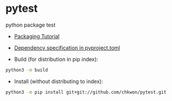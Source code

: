 # pytest
 python package test

* [Packaging Tutorial](https://packaging.python.org/tutorials/packaging-projects/)
* [Dependency specification in pyproject.toml](https://www.python.org/dev/peps/pep-0631/)


* Build (for distribution in pip index):
```bash
python3 -m build
```

* Install (without distributing to index):
```bash
python3 -m pip install git+git://github.com/chkwon/pytest.git
```

